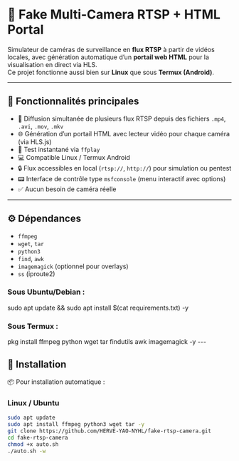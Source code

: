 # 📡 Fake Multi-Camera RTSP + HTML Portal 

Simulateur de caméras de surveillance en **flux RTSP** à partir de vidéos locales, avec génération automatique d’un **portail web HTML** pour la visualisation en direct via HLS.  
Ce projet fonctionne aussi bien sur **Linux** que sous **Termux (Android)**.

---

## 🧠 Fonctionnalités principales

- 🎥 Diffusion simultanée de plusieurs flux RTSP depuis des fichiers `.mp4`, `.avi`, `.mov`, `.mkv`
- 🌐 Génération d’un portail HTML avec lecteur vidéo pour chaque caméra (via HLS.js)
- 🧪 Test instantané via `ffplay`
- 💻 Compatible Linux / Termux Android
- 🔒 Flux accessibles en local (`rtsp://`, `http://`) pour simulation ou pentest
- 📟 Interface de contrôle type `msfconsole` (menu interactif avec options)
- ✅ Aucun besoin de caméra réelle

---

## ⚙️ Dépendances

- `ffmpeg`
- `wget`, `tar`
- `python3`
- `find`, `awk`
- `imagemagick` (optionnel pour overlays)
- `ss` (iproute2)

### Sous Ubuntu/Debian :
sudo apt update && sudo apt install $(cat requirements.txt) -y

### Sous Termux :
pkg install ffmpeg python wget tar findutils awk imagemagick -y ---

## 🚀 Installation
📦 Pour installation automatique :

### Linux / Ubuntu
```bash
sudo apt update
sudo apt install ffmpeg python3 wget tar -y
git clone https://github.com/HERVE-YAO-NYHL/fake-rtsp-camera.git
cd fake-rtsp-camera
chmod +x auto.sh
./auto.sh -w
